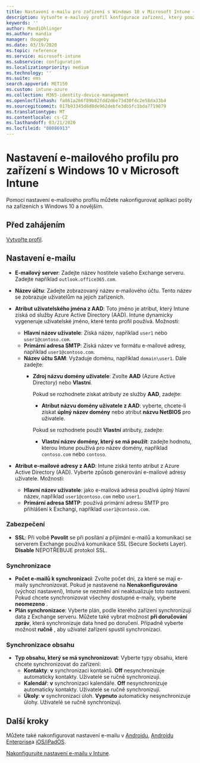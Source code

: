 ```yaml
---
title: Nastavení e-mailu pro zařízení s Windows 10 v Microsoft Intune – Azure | Microsoft Docs
description: Vytvořte e-mailový profil konfigurace zařízení, který používá servery Exchange a načítá atributy ze služby Azure Active Directory. Pomocí Microsoft Intune můžete na zařízeních s Windows 10 také povolit protokol SSL a synchronizovat e-maily a plány.
keywords: ''
author: MandiOhlinger
ms.author: mandia
manager: dougeby
ms.date: 03/19/2020
ms.topic: reference
ms.service: microsoft-intune
ms.subservice: configuration
ms.localizationpriority: medium
ms.technology: ''
ms.suite: ems
search.appverid: MET150
ms.custom: intune-azure
ms.collection: M365-identity-device-management
ms.openlocfilehash: fa861a266f89b82fdd2d6e73d30fdc2e58da33b4
ms.sourcegitcommit: 017b93345d8d8de962debfe3db5fc1bda7719079
ms.translationtype: MT
ms.contentlocale: cs-CZ
ms.lasthandoff: 03/21/2020
ms.locfileid: "80086913"
---
```

# <a name="email-profile-settings-for-devices-running-windows-10-in-microsoft-intune"></a>Nastavení e-mailového profilu pro zařízení s Windows 10 v Microsoft Intune

Pomocí nastavení e-mailového profilu můžete nakonfigurovat aplikaci pošty na zařízeních s Windows 10 a novějším.

## <a name="before-you-begin"></a>Před zahájením

[Vytvořte profil](email-settings-configure.md).

## <a name="email-settings"></a>Nastavení e-mailu

- **E-mailový server**: Zadejte název hostitele vašeho Exchange serveru. Zadejte například `outlook.office365.com`.
- **Název účtu**: Zadejte zobrazovaný název e-mailového účtu. Tento název se zobrazuje uživatelům na jejich zařízeních.
- **Atribut uživatelského jména z AAD**: Toto jméno je atribut, který Intune získá od služby Azure Active Directory (AAD). Intune dynamicky vygeneruje uživatelské jméno, které tento profil používá. Možnosti:
  - **Hlavní název uživatele**: Získá název, například `user1` nebo `user1@contoso.com`.
  - **Primární adresa SMTP**: Získá název ve formátu e-mailové adresy, například `user1@contoso.com`.
  - **Název účtu SAM**: Vyžaduje doménu, například `domain\user1`. Dále zadejte:  
    - **Zdroj názvu domény uživatele**: Zvolte **AAD** (Azure Active Directory) nebo **Vlastní**.

      Pokud se rozhodnete získat atributy ze služby **AAD**, zadejte:
      - **Atribut názvu domény uživatele z AAD**: vyberte, chcete-li získat **úplný název domény** nebo atribut **názvu NetBIOS** pro uživatele.

      Pokud se rozhodnete použít **Vlastní** atributy, zadejte:
      - **Vlastní název domény, který se má použít**: zadejte hodnotu, kterou Intune používá pro název domény, například `contoso.com` nebo `contoso`.

- **Atribut e-mailové adresy z AAD**: Intune získá tento atribut z Azure Active Directory (AAD). Vyberte způsob generování e-mailové adresy uživatele. Možnosti:
  - **Hlavní název uživatele**: jako e-mailová adresa používá úplný hlavní název, například `user1@contoso.com` nebo `user1`.
  - **Primární adresa SMTP**: používá primární adresu SMTP pro přihlášení k Exchangi, například `user1@contoso.com`.

### <a name="security"></a>Zabezpečení

- **SSL**: Při volbě **Povolit** se při posílání a přijímání e-mailů a komunikaci se serverem Exchange používá komunikace SSL (Secure Sockets Layer). **Disable** NEPOTŘEBUJE protokol SSL.

### <a name="synchronization"></a>Synchronizace

- **Počet e-mailů k synchronizaci**: Zvolte počet dní, za které se mají e-maily synchronizovat. Pokud je nastavené na **Nenakonfigurováno** (výchozí nastavení), Intune se nezmění ani neaktualizuje toto nastavení. Pokud chcete synchronizovat všechny dostupné e-maily, vyberte **neomezeno** .
- **Plán synchronizace**: Vyberte plán, podle kterého zařízení synchronizují data z Exchange serveru. Můžete také vybrat možnost **při doručování zpráv**, která synchronizuje data hned po doručení. Případně vyberte možnost **ručně** , aby uživatel zařízení spustil synchronizaci.

### <a name="content-sync"></a>Synchronizace obsahu

- **Typ obsahu, který se má synchronizovat**: Vyberte typy obsahu, které chcete synchronizovat do zařízení:
  - **Kontakty**: **v** synchronizaci kontaktů. **Off** nesynchronizuje automaticky kontakty. Uživatelé se ručně synchronizují.
  - **Kalendář**: **v** synchronizaci kalendáře. **Off** nesynchronizuje automaticky kontakty. Uživatelé se ručně synchronizují.
  - **Úkoly**: **v** synchronizaci úloh. **Vypnuto** automaticky nesynchronizuje úlohy. Uživatelé se ručně synchronizují.

## <a name="next-steps"></a>Další kroky

Můžete také nakonfigurovat nastavení e-mailu v [Androidu](email-settings-android.md), [Androidu Enterprise](email-settings-android-enterprise.md)a [iOS/iPadOS](email-settings-ios.md). 

[Nakonfigurujte nastavení e-mailu v Intune](email-settings-configure.md).
